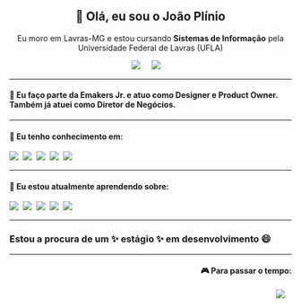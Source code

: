 <h2 align='center'> 👋 Olá, eu sou o João Plínio </h2>

<p align='center'>
  Eu moro em Lavras-MG e estou cursando <b>Sistemas de Informação</b> pela Universidade Federal de Lavras (UFLA)
</p>

<p align='center'>
  <a href="https://www.linkedin.com/in/joaopliniosiqueira/"><img src="https://img.shields.io/badge/linkedin-%230077B5.svg?&style=for-the-badge&logo=linkedin&logoColor=white" /></a>&nbsp;&nbsp;&nbsp;&nbsp;
  <a href="mailto:joaopliniosiqueira@gmail.com?subject=Olá%20João%20Plínio"><img src="https://img.shields.io/badge/gmail-%23D14836.svg?&style=for-the-badge&logo=gmail&logoColor=white" /></a>&nbsp;&nbsp;&nbsp;&nbsp;
</p>

<hr>
<h4> 💞️ Eu faço parte da <b>Emakers Jr.</b> e atuo como <b>Designer</b> e <b>Product Owner</b>. Também já atuei como <b>Diretor de Negócios</b>. </h4>

<hr>
<h4> 👀 Eu tenho conhecimento em: </h4>
<p>
  <img src="https://img.shields.io/badge/c-%2300599C.svg?style=for-the-badge&logo=c&logoColor=white" />&nbsp;&nbsp;<img src="https://img.shields.io/badge/c++-%2300599C.svg?style=for-the-badge&logo=c%2B%2B&logoColor=white" />&nbsp;&nbsp;<img src="https://img.shields.io/badge/java-%23ED8B00.svg?style=for-the-badge&logo=java&logoColor=white" />&nbsp;&nbsp;<img src="https://img.shields.io/badge/Adobe%20XD-470137?style=for-the-badge&logo=Adobe%20XD&logoColor=#FF61F6" />&nbsp;&nbsp;<img src="https://img.shields.io/badge/figma-%23F24E1E.svg?style=for-the-badge&logo=figma&logoColor=white" />&nbsp;&nbsp;
</p>

<hr>
<h4>🌱 Eu estou atualmente aprendendo sobre: </h4>
<p>
  <img src="https://img.shields.io/badge/html5%20-%23e34f26.svg?&style=for-the-badge&logo=html5&logoColor=white" />&nbsp;&nbsp;<img src="https://img.shields.io/badge/CSS3-1572B6?&style=for-the-badge&logo=css3&logoColor=white" />&nbsp;&nbsp;<img src="https://img.shields.io/badge/JavaScript-F7DF1E?style=for-the-badge&logo=javascript&logoColor=black" />&nbsp;&nbsp;<img src="https://img.shields.io/badge/React-20232A?style=for-the-badge&logo=react&logoColor=61DAFB" />&nbsp;&nbsp;<img src="https://img.shields.io/badge/Bootstrap-563D7C?style=for-the-badge&logo=bootstrap&logoColor=white">&nbsp;&nbsp;
</p>

<hr>
<h3> Estou a procura de um ✨ estágio ✨ em desenvolvimento 😄 </h3>

<hr>
<p align="right">
  <h4 align="right">🎮 Para passar o tempo:</h4>
</p>
<p align="right">
  <a href="https://steamcommunity.com/id/jhophis"><img src="https://img.shields.io/badge/Steam-%23000000.svg?&style=for-the-badge&logo=steam&logoColor=white" /></a>&nbsp;&nbsp;&nbsp;
</p>

